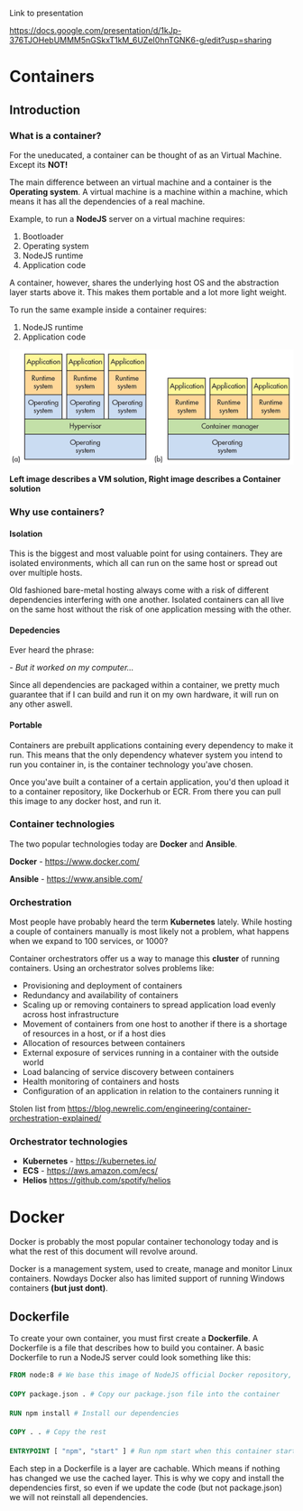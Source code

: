 
Link to presentation

https://docs.google.com/presentation/d/1kJp-376TJOHebUMMM5nGSkxT1kM_6UZeI0hnTGNK6-g/edit?usp=sharing

# Containers

## Introduction

### What is a container?

For the uneducated, a container can be thought of as an Virtual Machine. Except its **NOT!**

The main difference between an virtual machine and a container is the **Operating system**. A virtual machine is a machine within a machine, which means it has all the dependencies of a real machine. 

Example, to run a **NodeJS** server on a virtual machine requires:
1. Bootloader
1. Operating system
1. NodeJS runtime
1. Application code

A container, however, shares the underlying host OS and the abstraction layer starts above it. This makes them portable and a lot more light weight.

To run the same example inside a container requires:
1. NodeJS runtime
2. Application code

![](2019-04-04-21-12-20.png)

**Left image describes a VM solution, Right image describes a Container solution**

### Why use containers?

#### Isolation

This is the biggest and most valuable point for using containers. They are isolated environments, which all can run on the same host or spread out over multiple hosts. 

Old fashioned bare-metal hosting always come with a risk of different dependencies interfering with one another. Isolated containers can all live on the same host without the risk of one application messing with the other.

#### Depedencies

Ever heard the phrase:

*\- But it worked on my computer...*

Since all dependencies are packaged within a container, we pretty much guarantee that if I can build and run it on my own hardware, it will run on any other aswell. 

#### Portable

Containers are prebuilt applications containing every dependency to make it run. This means that the only dependency whatever system you intend to run you container in, is the container technology you'ave chosen.

Once you'ave built a container of a certain application, you'd then upload it to a container repository, like Dockerhub or ECR. From there you can pull this image to any docker host, and run it.

### Container technologies

The two popular technologies today are **Docker** and **Ansible**.

**Docker** - https://www.docker.com/

**Ansible** - https://www.ansible.com/

### Orchestration

Most people have probably heard the term **Kubernetes** lately. While hosting a couple of containers manually is most likely not a problem, what happens when we expand to 100 services, or 1000?

Container orchestrators offer us a way to manage this **cluster** of running containers. Using an orchestrator solves problems like:

* Provisioning and deployment of containers
* Redundancy and availability of containers
* Scaling up or removing containers to spread application load evenly across host infrastructure
* Movement of containers from one host to another if there is a shortage of resources in a host, or if a host dies
* Allocation of resources between containers
* External exposure of services running in a container with the outside world
* Load balancing of service discovery between containers
* Health monitoring of containers and hosts
* Configuration of an application in relation to the containers running it

Stolen list from https://blog.newrelic.com/engineering/container-orchestration-explained/

### Orchestrator technologies

* **Kubernetes** - https://kubernetes.io/
* **ECS** - https://aws.amazon.com/ecs/
* **Helios** https://github.com/spotify/helios

# Docker

Docker is probably the most popular container techonology today and is what the rest of this document will revolve around.

Docker is a management system, used to create, manage and monitor Linux containers. Nowdays Docker also has limited support of running Windows containers **(but just dont)**.

## Dockerfile

To create your own container, you must first create a **Dockerfile**. A Dockerfile is a file that describes how to build you container. A basic Dockerfile to run a NodeJS server could look something like this:

```Dockerfile
FROM node:8 # We base this image of NodeJS official Docker repository, version 8

COPY package.json . # Copy our package.json file into the container

RUN npm install # Install our dependencies

COPY . . # Copy the rest

ENTRYPOINT [ "npm", "start" ] # Run npm start when this container starts
```

Each step in a Dockerfile is a layer are cachable. Which means if nothing has changed we use the cached layer. This is why we copy and install the dependencies first, so even if we update the code (but not package.json) we will not reinstall all dependencies.










